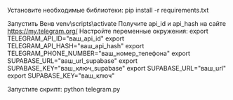 Установите необходимые библиотеки:
pip install -r requirements.txt

Запустить Венв
venv\scripts\activate
Получите api_id и api_hash на сайте https://my.telegram.org/
Настройте переменные окружения:
export TELEGRAM_API_ID="ваш_api_id"
export TELEGRAM_API_HASH="ваш_api_hash"
export TELEGRAM_PHONE_NUMBER="ваш_номер_телефона"
export SUPABASE_URL="ваш_url_supabase"
export SUPABASE_KEY="ваш_ключ_supabase"
export SUPABASE_URL="ваш_url"
export SUPABASE_KEY="ваш_ключ"

Запустите скрипт:
python telegram.py




